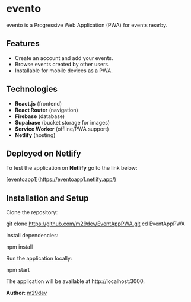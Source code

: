 # evento

evento is a Progressive Web Application (PWA) for events nearby.

## Features

- Create an account and add your events.
- Browse events created by other users.
- Installable for mobile devices as a PWA.

## Technologies

- **React.js** (frontend)
- **React Router** (navigation)
- **Firebase** (database)
- **Supabase** (bucket storage for images)
- **Service Worker** (offline/PWA support)
- **Netlify** (hosting)

## Deployed on Netlify

To test the application on **Netlify** go to the link below:

[[eventoapp1](https://eventoapp1.netlify.app/)](https://eventoapp1.netlify.app/)

## Installation and Setup

Clone the repository:

git clone https://github.com/m29dev/EventAppPWA.git
cd EventAppPWA

Install dependencies:

npm install

Run the application locally:

npm start

The application will be available at http://localhost:3000.

**Author:** [m29dev](https://github.com/m29dev)
